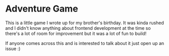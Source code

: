 # Adventure Game
This is a little game I wrote up for my brother's birthday. 
It was kinda rushed and I didn't know anything about frontend development at the time so 
there's a lot of room for improvement but it was a lot of fun to build!

If anyone comes across this and is interested to talk about it just open up an issue :)
